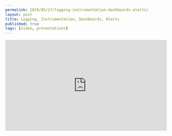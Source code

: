 ```yaml
---
permalink: 2019/05/17/logging-instrumentation-dashboards-alerts/
layout: post
title: Logging, Instrumentation, Dashboards, Alerts
published: true
tags: [video, presentations]
---
```


<iframe width="517" height="291" src="https://www.youtube.com/embed/Mf5gVdmFo5k" frameborder="0" allow="accelerometer; autoplay; encrypted-media; gyroscope; picture-in-picture" allowfullscreen></iframe>
